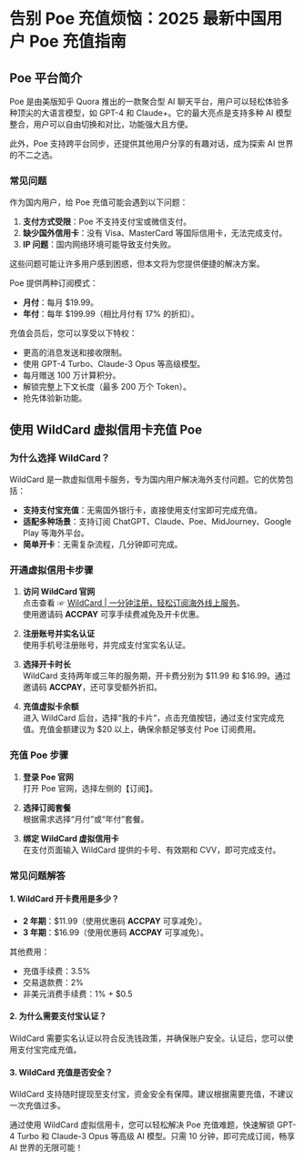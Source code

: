# 告别 Poe 充值烦恼：2025 最新中国用户 Poe 充值指南

## Poe 平台简介

Poe 是由美版知乎 Quora 推出的一款聚合型 AI 聊天平台，用户可以轻松体验多种顶尖的大语言模型，如 GPT-4 和 Claude+。它的最大亮点是支持多种 AI 模型整合，用户可以自由切换和对比，功能强大且方便。

此外，Poe 支持跨平台同步，还提供其他用户分享的有趣对话，成为探索 AI 世界的不二之选。

### 常见问题

作为国内用户，给 Poe 充值可能会遇到以下问题：

1. **支付方式受限**：Poe 不支持支付宝或微信支付。
2. **缺少国外信用卡**：没有 Visa、MasterCard 等国际信用卡，无法完成支付。
3. **IP 问题**：国内网络环境可能导致支付失败。

这些问题可能让许多用户感到困惑，但本文将为您提供便捷的解决方案。

Poe 提供两种订阅模式：

- **月付**：每月 $19.99。
- **年付**：每年 $199.99（相比月付有 17% 的折扣）。

充值会员后，您可以享受以下特权：

- 更高的消息发送和接收限制。
- 使用 GPT-4 Turbo、Claude-3 Opus 等高级模型。
- 每月赠送 100 万计算积分。
- 解锁完整上下文长度（最多 200 万个 Token）。
- 抢先体验新功能。

## 使用 WildCard 虚拟信用卡充值 Poe

### 为什么选择 WildCard？

WildCard 是一款虚拟信用卡服务，专为国内用户解决海外支付问题。它的优势包括：

- **支持支付宝充值**：无需国外银行卡，直接使用支付宝即可完成充值。
- **适配多种场景**：支持订阅 ChatGPT、Claude、Poe、MidJourney、Google Play 等海外平台。
- **简单开卡**：无需复杂流程，几分钟即可完成。

### 开通虚拟信用卡步骤

1. **访问 WildCard 官网**  
   点击查看 ☞ [WildCard | 一分钟注册，轻松订阅海外线上服务](https://bbtdd.com/WildCard)。  
   使用邀请码 **ACCPAY** 可享手续费减免及开卡优惠。

2. **注册账号并实名认证**  
   使用手机号注册账号，并完成支付宝实名认证。

3. **选择开卡时长**  
   WildCard 支持两年或三年的服务期，开卡费分别为 $11.99 和 $16.99。通过邀请码 **ACCPAY**，还可享受额外折扣。

4. **充值虚拟卡余额**  
   进入 WildCard 后台，选择“我的卡片”，点击充值按钮，通过支付宝完成充值。充值金额建议为 $20 以上，确保余额足够支付 Poe 订阅费用。

### 充值 Poe 步骤

1. **登录 Poe 官网**  
   打开 Poe 官网，选择左侧的【订阅】。

2. **选择订阅套餐**  
   根据需求选择“月付”或“年付”套餐。

3. **绑定 WildCard 虚拟信用卡**  
   在支付页面输入 WildCard 提供的卡号、有效期和 CVV，即可完成支付。

### 常见问题解答

#### 1. WildCard 开卡费用是多少？

- **2 年期**：$11.99（使用优惠码 **ACCPAY** 可享减免）。
- **3 年期**：$16.99（使用优惠码 **ACCPAY** 可享减免）。

其他费用：

- 充值手续费：3.5%
- 交易退款费：2%
- 非美元消费手续费：1% + $0.5

#### 2. 为什么需要支付宝认证？

WildCard 需要实名认证以符合反洗钱政策，并确保账户安全。认证后，您可以使用支付宝完成充值。

#### 3. WildCard 充值是否安全？

WildCard 支持随时提现至支付宝，资金安全有保障。建议根据需要充值，不建议一次充值过多。

通过使用 WildCard 虚拟信用卡，您可以轻松解决 Poe 充值难题，快速解锁 GPT-4 Turbo 和 Claude-3 Opus 等高级 AI 模型。只需 10 分钟，即可完成订阅，畅享 AI 世界的无限可能！
